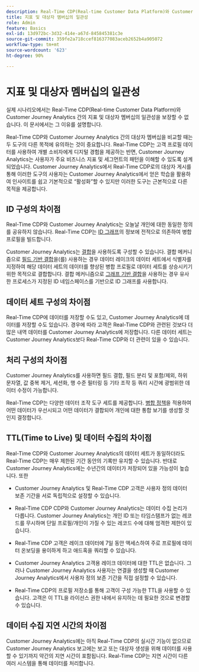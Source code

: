 ```yaml
---
description: Real-Time CDP(Real-time Customer Data Platform)와 Customer Journey Analytics 간의 지표 및 대상자 멤버십의 일관성에 영향을 미치는 요인을 설명합니다.
title: 지표 및 대상자 멤버십의 일관성
role: Admin
feature: Basics
exl-id: 13d972bc-3d32-414e-a67d-845845381c3e
source-git-commit: 359fe2a718ccef816377083aceb2652b4a905072
workflow-type: tm+mt
source-wordcount: '623'
ht-degree: 90%

---
```



# 지표 및 대상자 멤버십의 일관성

실제 시나리오에서는 Real-Time CDP(Real-time Customer Data Platform)와 Customer Journey Analytics 간의 지표 및 대상자 멤버십의 일관성을 보장할 수 없습니다. 이 문서에서는 그 이유를 설명합니다.

Real-Time CDP와 Customer Journey Analytics 간의 대상자 멤버십을 비교할 때는 두 도구의 다른 목적에 유의하는 것이 중요합니다. Real-Time CDP는 고객 프로필 데이터를 사용하여 개별 소비자에게 디지털 경험을 제공하는 반면, Customer Journey Analytics는 사용자가 주요 비즈니스 지표 및 세그먼트의 패턴을 이해할 수 있도록 설계되었습니다. Customer Journey Analytics에서 Real-Time CDP로의 대상자 게시를 통해 이러한 도구의 사용자는 Customer Journey Analytics에서 얻은 학습을 활용하여 인사이트를 쉽고 기본적으로 “활성화”할 수 있지만 이러한 도구는 근본적으로 다른 목적을 제공합니다.

## ID 구성의 차이점

Real-Time CDP와 Customer Journey Analytics는 오늘날 개인에 대한 동일한 정의를 공유하지 않습니다. Real-Time CDP는 [ID 그래프](https://experienceleague.adobe.com/docs/platform-learn/tutorials/identities/understanding-identity-and-identity-graphs.html?lang=ko)의 정보에 전적으로 의존하여 병합 프로필을 빌드합니다.

Customer Journey Analytics는 [결합](../stitching/overview.md)을 사용하도록 구성할 수 있습니다. 결합 메커니즘으로 [필드 기반 결합](/help/stitching/fbs.md)을(를) 사용하는 경우 데이터 레이크의 데이터 세트에서 식별자를 지정하여 해당 데이터 세트의 데이터를 향상된 병합 프로필로 데이터 세트를 상승시키기 위한 목적으로 결합합니다. 결합 메커니즘으로 [그래프 기반 결합](/help/stitching/gbs.md)을 사용하는 경우 유사한 프로세스가 지정된 ID 네임스페이스를 기반으로 ID 그래프를 사용합니다.


## 데이터 세트 구성의 차이점

Real-Time CDP에 데이터를 저장할 수도 있고, Customer Journey Analytics에 데이터를 저장할 수도 있습니다. 경우에 따라 고객은 Real-Time CDP와 관련된 것보다 더 많은 내역 데이터를 Customer Journey Analytics에 저장합니다. 다른 데이터 세트는 Customer Journey Analytics보다 Real-Time CDP와 더 관련이 있을 수 있습니다.

## 처리 구성의 차이점

Customer Journey Analytics를 사용하면 필드 결합, 필드 분리 및 포함/제외, 하위 문자열, 값 중복 제거, 세션화, 행 수준 필터링 등 기타 조작 등 쿼리 시간에 광범위한 데이터 수정이 가능합니다.

Real-Time CDP는 다양한 데이터 조작 도구 세트를 제공합니다. [병합 정책](https://experienceleague.adobe.com/docs/experience-platform/profile/merge-policies/overview.html?lang=ko)을 적용하여 어떤 데이터가 우선시되고 어떤 데이터가 결합되어 개인에 대한 통합 보기를 생성할 것인지 결정합니다.

## TTL(Time to Live) 및 데이터 수집의 차이점

Real-Time CDP와 Customer Journey Analytics의 데이터 세트가 동일하더라도 Real-Time CDP는 매우 제한된 기간 동안의 기록만 유지할 수 있습니다. 반대로 Customer Journey Analytics에는 수년간의 데이터가 저장되어 있을 가능성이 높습니다. 또한

* Customer Journey Analytics 및 Real-Time CDP 고객은 사용자 정의 데이터 보존 기간을 서로 독립적으로 설정할 수 있습니다.

* Real-Time CDP CDP와 Customer Journey Analytics는 데이터 수집 논리가 다릅니다. Customer Journey Analytics는 개인 ID 또는 타임스탬프가 없는 레코드를 무시하며 단일 프로필/개인이 가질 수 있는 레코드 수에 대해 엄격한 제한이 있습니다.

* Real-Time CDP 고객은 레이크 데이터에 7일 동안 액세스하여 주로 프로필에 데이터 온보딩을 용이하게 하고 애드혹을 쿼리할 수 있습니다.

* Customer Journey Analytics 고객용 레이크 데이터에 대한 TTL은 없습니다. 그러나 Customer Journey Analytics 사용자는 연결을 생성할 때 Customer Journey Analytics에서 사용자 정의 보존 기간을 직접 설정할 수 있습니다.

* Real-Time CDP의 프로필 저장소를 통해 고객이 구성 가능한 TTL을 사용할 수 있습니다. 고객은 이 TTL을 라이선스 권한 내에서 유지하는 데 필요한 것으로 변경할 수 있습니다.

## 데이터 수집 지연 시간의 차이점

Customer Journey Analytics에는 아직 Real-Time CDP의 실시간 기능이 없으므로 Customer Journey Analytics 보고에는 보고 또는 대상자 생성을 위해 데이터를 사용할 수 있기까지 약간의 지연 시간이 포함됩니다. Real-Time CDP는 지연 시간이 다른 여러 시스템을 통해 데이터를 처리합니다.
